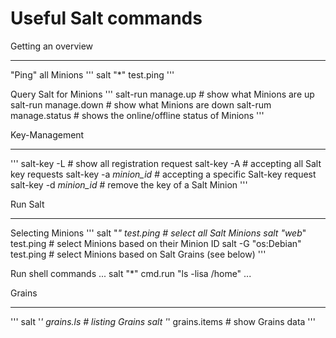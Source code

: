 Useful Salt commands
====================

Getting an overview
___________________


"Ping" all Minions
'''
salt "*" test.ping
'''

Query Salt for Minions
'''
salt-run manage.up	# show what Minions are up
salt-run manage.down	# show what Minions are down
salt-rum manage.status	# shows the online/offline status of Minions
'''

Key-Management
______________


'''
salt-key -L		# show all registration request
salt-key -A		# accepting all Salt key requests
salt-key -a *minion_id*	# accepting a specific Salt-key request
salt-key -d *minion_id*	# remove the key of a Salt Minion
'''

Run Salt
________


Selecting Minions
'''
salt "*" test.ping		# select all Salt Minions
salt "web*" test.ping		# select Minions based on their Minion ID
salt -G "os:Debian" test.ping	# select Minions based on Salt Grains (see below)
'''

Run shell commands
...
salt "*" cmd.run "ls -lisa /home"
...


Grains
______


'''
salt '*' grains.ls	# listing Grains
salt '*' grains.items	# show Grains data
'''

